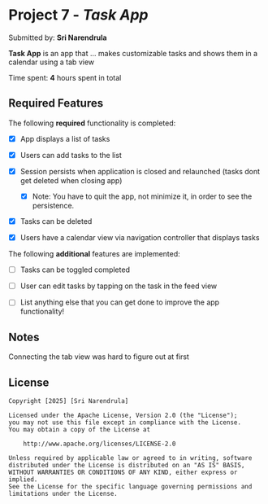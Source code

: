 # Project 7 - *Task App*

Submitted by: **Sri Narendrula**

**Task App** is an app that ... makes customizable tasks and shows them in a calendar using a tab view

Time spent: **4** hours spent in total

## Required Features

The following **required** functionality is completed:

- [x] App displays a list of tasks
- [x] Users can add tasks to the list
- [x] Session persists when application is closed and relaunched (tasks dont get deleted when closing app) 
  - [x] Note: You have to quit the app, not minimize it, in order to see the persistence.
- [x] Tasks can be deleted
- [x] Users have a calendar view via navigation controller that displays tasks	


The following **additional** features are implemented:

- [ ] Tasks can be toggled completed
- [ ] User can edit tasks by tapping on the task in the feed view
- [ ] List anything else that you can get done to improve the app functionality!



## Notes
Connecting the tab view was hard to figure out at first

## License

    Copyright [2025] [Sri Narendrula]

    Licensed under the Apache License, Version 2.0 (the "License");
    you may not use this file except in compliance with the License.
    You may obtain a copy of the License at

        http://www.apache.org/licenses/LICENSE-2.0

    Unless required by applicable law or agreed to in writing, software
    distributed under the License is distributed on an "AS IS" BASIS,
    WITHOUT WARRANTIES OR CONDITIONS OF ANY KIND, either express or implied.
    See the License for the specific language governing permissions and
    limitations under the License.
